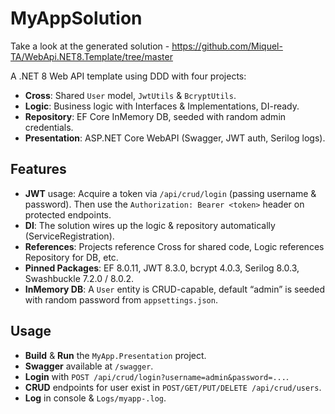 # MyAppSolution

Take a look at the generated solution - https://github.com/Miquel-TA/WebApi.NET8.Template/tree/master

A .NET 8 Web API template using DDD with four projects:
- **Cross**: Shared `User` model, `JwtUtils` & `BcryptUtils`.
- **Logic**: Business logic with Interfaces & Implementations, DI-ready.
- **Repository**: EF Core InMemory DB, seeded with random admin credentials.
- **Presentation**: ASP.NET Core WebAPI (Swagger, JWT auth, Serilog logs).

## Features
- **JWT** usage: Acquire a token via `/api/crud/login` (passing username & password). Then use the `Authorization: Bearer <token>` header on protected endpoints.
- **DI**: The solution wires up the logic & repository automatically (ServiceRegistration).
- **References**: Projects reference Cross for shared code, Logic references Repository for DB, etc.
- **Pinned Packages**: EF 8.0.11, JWT 8.3.0, bcrypt 4.0.3, Serilog 8.0.3, Swashbuckle 7.2.0 / 8.0.2.
- **InMemory DB**: A `User` entity is CRUD-capable, default “admin” is seeded with random password from `appsettings.json`.

## Usage
- **Build** & **Run** the `MyApp.Presentation` project.
- **Swagger** available at `/swagger`.
- **Login** with `POST /api/crud/login?username=admin&password=...`.
- **CRUD** endpoints for user exist in `POST/GET/PUT/DELETE /api/crud/users`.
- **Log** in console & `Logs/myapp-.log`.
